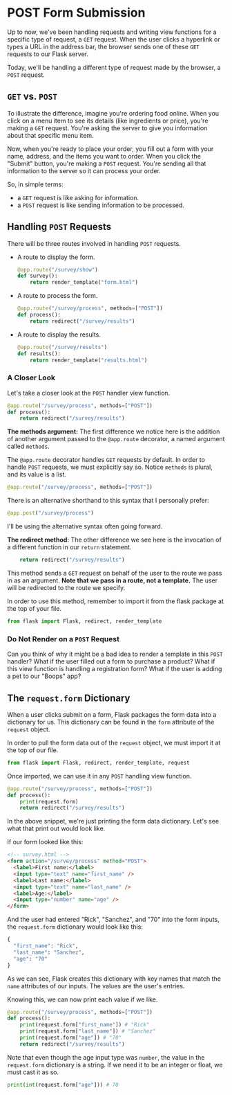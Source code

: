 # POST Form Submission

Up to now, we've been handling requests and writing view functions for a specific type of request, a `GET` request. When the user clicks a hyperlink or types a URL in the address bar, the browser sends one of these `GET` requests to our Flask server.

Today, we'll be handling a different type of request made by the browser, a `POST` request.

## `GET` vs. `POST`

To illustrate the difference, imagine you're ordering food online. When you click on a menu item to see its details (like ingredients or price), you're making a `GET` request. You're asking the server to give you information about that specific menu item.

Now, when you're ready to place your order, you fill out a form with your name, address, and the items you want to order. When you click the "Submit" button, you're making a `POST` request. You're sending all that information to the server so it can process your order.

So, in simple terms:

- a `GET` request is like asking for information.
- a `POST` request is like sending information to be processed.

## Handling `POST` Requests
There will be three routes involved in handling `POST` requests.
- A route to display the form.
  ```py
  @app.route("/survey/show")
  def survey():
      return render_template("form.html")
  ```
- A route to process the form.
  ```py
  @app.route("/survey/process", methods=["POST"])
  def process():
      return redirect("/survey/results")
  ```
- A route to display the results.
  ```py
  @app.route("/survey/results")
  def results():
      return render_template("results.html")
  ```

### A Closer Look
Let's take a closer look at the `POST` handler view function.
```py
@app.route("/survey/process", methods=["POST"])
def process():
    return redirect("/survey/results")
```
**The methods argument:** The first difference we notice here is the addition of another argument passed to the `@app.route` decorator, a named argument called `methods`.

The `@app.route` decorator handles `GET` requests by default. In order to handle `POST` requests, we must explicitly say so. Notice `methods` is plural, and its value is a list.
```py
@app.route("/survey/process", methods=["POST"])
```

There is an alternative shorthand to this syntax that I personally prefer:
```py
@app.post("/survey/process")
```
I'll be using the alternative syntax often going forward.

**The redirect method:** The other difference we see here is the invocation of a different function in our `return` statement.
```py
    return redirect("/survey/results")
```
This method sends a `GET` request on behalf of the user to the route we pass in as an argument. **Note that we pass in a route, not a template.** The user will be redirected to the route we specify.

In order to use this method, remember to import it from the flask package at the top of your file.
```py
from flask import Flask, redirect, render_template
```

### Do Not Render on a `POST` Request
Can you think of why it might be a bad idea to render a template in this `POST` handler? What if the user filled out a form to purchase a product? What if this view function is handling a registration form? What if the user is adding a pet to our "Boops" app?

## The `request.form` Dictionary
When a user clicks submit on a form, Flask packages the form data into a dictionary for us. This dictionary can be found in the `form` attribute of the `request` object.

In order to pull the form data out of the `request` object, we must import it at the top of our file.

```py
from flask import Flask, redirect, render_template, request
```

Once imported, we can use it in any `POST` handling view function.

```py
@app.route("/survey/process", methods=["POST"])
def process():
    print(request.form)
    return redirect("/survey/results")
```

In the above snippet, we're just printing the form data dictionary. Let's see what that print out would look like.

If our form looked like this:
```html
<!-- survey.html -->
<form action="/survey/process" method="POST">
  <label>First name:</label>
  <input type="text" name="first_name" />
  <label>Last name:</label>
  <input type="text" name="last_name" />
  <label>Age:</label>
  <input type="number" name="age" />
</form>
```

And the user had entered "Rick", "Sanchez", and "70" into the form inputs, the `request.form` dictionary would look like this:

```py
{
  "first_name": "Rick",
  "last_name": "Sanchez",
  "age": "70"
}
```

As we can see, Flask creates this dictionary with key names that match the `name` attributes of our inputs. The values are the user's entries.

Knowing this, we can now print each value if we like.

```py
@app.route("/survey/process", methods=["POST"])
def process():
    print(request.form["first_name"]) # "Rick"
    print(request.form["last_name"]) # "Sanchez"
    print(request.form["age"]) # "70"
    return redirect("/survey/results")
```

Note that even though the age input type was `number`, the value in the `request.form` dictionary is a string. If we need it to be an integer or float, we must cast it as so.

```py
print(int(request.form["age"])) # 70
```
